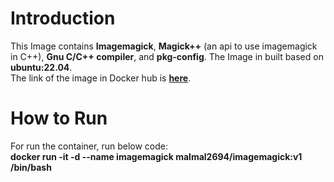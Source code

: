# Introduction
This Image contains **Imagemagick**, **Magick++** (an api to use imagemagick in C++), **Gnu C/C++ compiler**, and **pkg-config**.
The Image in built based on **ubuntu:22.04**.  
The link of the image in Docker hub is **[here](https://hub.docker.com/repository/docker/malmal2694/imagemagick)**.
# How to Run
For run the container, run below code:  
**docker run -it -d --name imagemagick malmal2694/imagemagick:v1 /bin/bash**  


